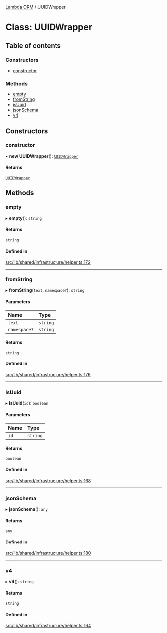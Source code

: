 [Lambda ORM](../README.md) / UUIDWrapper

# Class: UUIDWrapper

## Table of contents

### Constructors

- [constructor](UUIDWrapper.md#constructor)

### Methods

- [empty](UUIDWrapper.md#empty)
- [fromString](UUIDWrapper.md#fromstring)
- [isUuid](UUIDWrapper.md#isuuid)
- [jsonSchema](UUIDWrapper.md#jsonschema)
- [v4](UUIDWrapper.md#v4)

## Constructors

### constructor

• **new UUIDWrapper**(): [`UUIDWrapper`](UUIDWrapper.md)

#### Returns

[`UUIDWrapper`](UUIDWrapper.md)

## Methods

### empty

▸ **empty**(): `string`

#### Returns

`string`

#### Defined in

[src/lib/shared/infrastructure/helper.ts:172](https://github.com/lambda-orm/lambdaorm-base/blob/41a05895716d06facf8eeb89fc05145036aa7b9b/src/lib/shared/infrastructure/helper.ts#L172)

___

### fromString

▸ **fromString**(`text`, `namespace?`): `string`

#### Parameters

| Name | Type |
| :------ | :------ |
| `text` | `string` |
| `namespace?` | `string` |

#### Returns

`string`

#### Defined in

[src/lib/shared/infrastructure/helper.ts:176](https://github.com/lambda-orm/lambdaorm-base/blob/41a05895716d06facf8eeb89fc05145036aa7b9b/src/lib/shared/infrastructure/helper.ts#L176)

___

### isUuid

▸ **isUuid**(`id`): `boolean`

#### Parameters

| Name | Type |
| :------ | :------ |
| `id` | `string` |

#### Returns

`boolean`

#### Defined in

[src/lib/shared/infrastructure/helper.ts:168](https://github.com/lambda-orm/lambdaorm-base/blob/41a05895716d06facf8eeb89fc05145036aa7b9b/src/lib/shared/infrastructure/helper.ts#L168)

___

### jsonSchema

▸ **jsonSchema**(): `any`

#### Returns

`any`

#### Defined in

[src/lib/shared/infrastructure/helper.ts:180](https://github.com/lambda-orm/lambdaorm-base/blob/41a05895716d06facf8eeb89fc05145036aa7b9b/src/lib/shared/infrastructure/helper.ts#L180)

___

### v4

▸ **v4**(): `string`

#### Returns

`string`

#### Defined in

[src/lib/shared/infrastructure/helper.ts:164](https://github.com/lambda-orm/lambdaorm-base/blob/41a05895716d06facf8eeb89fc05145036aa7b9b/src/lib/shared/infrastructure/helper.ts#L164)
